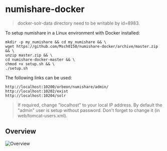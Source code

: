 # numishare-docker

> docker-solr-data directory need to be writable by id=8983.

To setup numishare in a Linux environment with Docker installed:

    mkdir -p my_numishare && cd my_numishare && \
    wget https://github.com/Msch0150/numishare-docker/archive/master.zip && \
    unzip master.zip && \
    cd numishare-docker-master && \
    chmod +x setup.sh && \
    ./setup.sh

The following links can be used:

    http://localhost:10200/orbeon/numishare/admin/
    http://localhost:10202/exist
    http://localhost:10204/solr
    
> If required, change "localhost" to your local IP address.
> By default the "admin" user is setup without password. Don't forget to change it (in web/tomcat-users.xml).

## Overview

![Overview](https://user-images.githubusercontent.com/37273467/42733882-3044fcdc-883a-11e8-9695-dc1e7a472cb2.jpg)

